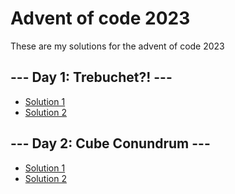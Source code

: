 # Advent of code 2023
These are my solutions for the advent of code 2023
## --- Day 1: Trebuchet?! ---
- [Solution 1](/day-1/part-1/trebuchet-1.ts)
- [Solution 2](/day-1/part-2/trebuchet-2.ts)
## --- Day 2: Cube Conundrum ---
- [Solution 1](/day-2/part-1/cube-conundrum.ts)
- [Solution 2](/day-2/part-2/cube-conundrum.ts)